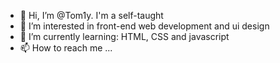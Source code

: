 - 👋 Hi, I’m @Tom1y. I'm a self-taught
- 👀 I’m interested in front-end web development and ui design
- 🌱 I’m currently learning: HTML, CSS and javascript
- 📫 How to reach me ...

<!---
Tom1y/Tom1y is a ✨ special ✨ repository because its `README.md` (this file) appears on your GitHub profile.
You can click the Preview link to take a look at your changes.
--->
